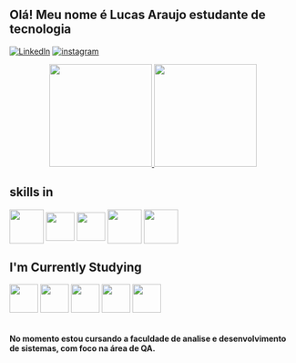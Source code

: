 ## Olá! Meu nome é Lucas Araujo estudante de tecnologia 
<div style="display: inline_block; justify-content: center;">  
  
[![Linkedln](https://img.shields.io/badge/LinkedIn-0077B5?style=for-the-badge&logo=linkedin&logoColor=white)](https://www.linkedin.com/in/lucas-araujo-71572620b)
[![instagram](https://img.shields.io/badge/Instagram-E4405F?style=for-the-badge&logo=instagram&logoColor=white)](https://www.instagram.com/kbc_lucas)

</div>
<div style="display: flex; justify-content: center;">
  <a href="https://github.com/LucasArquiv">
    <img height="180cm" src="https://github-readme-stats.vercel.app/api?username=LucasArquiv&show_icons=true&theme=dracula"/>
    <img height="180cm" src="https://github-readme-stats.vercel.app/api/top-langs/?username=LucasArquiv&layout=compact&langs_count=16&theme=dracula"/>
  </a>
</div>


## skills in

<div style="display: inline_block">
  <img  align = "center" height="60" width ="60" src="https://cdn.jsdelivr.net/gh/devicons/devicon/icons/cucumber/cucumber-plain-wordmark.svg" >
  <img  align = "center" height="50" width ="50" src="https://cdn.jsdelivr.net/gh/devicons/devicon/icons/java/java-original.svg">
  <img  align = "center" height="50" width ="50" src="https://cdn.jsdelivr.net/gh/devicons/devicon/icons/selenium/selenium-original.svg" />
  <img  align = "center" height="60" width ="60" src="https://cdn.jsdelivr.net/gh/devicons/devicon/icons/microsoftsqlserver/microsoftsqlserver-plain-wordmark.svg" /> 
  <img  align = "center" height="60" width ="60" src="https://cdn.jsdelivr.net/gh/devicons/devicon/icons/github/github-original.svg" />
           
          
</div>

## I'm Currently Studying

<div style="display: inline_block">
  <img  align = "center" height="50" width ="50" src="https://cdn.jsdelivr.net/gh/devicons/devicon/icons/java/java-original.svg">
  <img  align = "center" height="50" width ="50" src="https://cdn.jsdelivr.net/gh/devicons/devicon/icons/javascript/javascript-plain.svg" />
  <img  align = "center" height="50" width ="50" src="https://cdn.jsdelivr.net/gh/devicons/devicon/icons/python/python-original-wordmark.svg" /> 
  <img  align = "center" height="50" width ="50" src="https://cdn.jsdelivr.net/gh/devicons/devicon/icons/flutter/flutter-original.svg" />
  <img  align = "center" height="50" width ="50" src="https://cdn.jsdelivr.net/gh/devicons/devicon/icons/dart/dart-original.svg" />
          
          
</div><br/>

#### No momento estou cursando a faculdade de analise e desenvolvimento de sistemas, com foco na área de QA.
